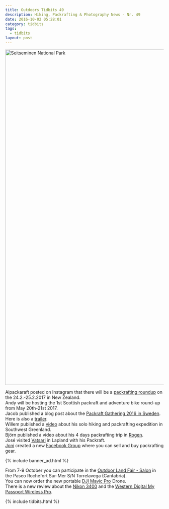 ```yaml
---
title: Outdoors Tidbits 49
description: Hiking, Packrafting & Photography News - Nr. 49
date: 2016-10-02 05:28:01
category: tidbits
tags:
  - tidbits
layout: post
---
```


<a data-flickr-embed="true"  href="https://www.flickr.com/photos/90204224@N07/8223401641/in/album-72157648805255125/" title="Seitseminen National Park"><img src="https://c2.staticflickr.com/9/8489/8223401641_929964c519_h.jpg" width="1600" height="1067" alt="Seitseminen National Park"></a><script async src="//embedr.flickr.com/assets/client-code.js" charset="utf-8"></script>

Alpackaraft posted on Instagram that there will be a <a href="https://www.instagram.com/p/BJIbIVKhkpW/">packrafting roundup</a> on the 24.2.-25.2.2017 in New Zealand.   
Andy will be hosting the 1st Scottish packraft and adventure bike round-up from May 20th-21st 2017.  
Jacob published a blog post about the <a href="http://urbanpackrafter.com/Together-on-Voxnan">Packraft Gathering 2016 in Sweden</a>. Here is also a <a href="https://vimeo.com/184230182">trailer</a>.   
Willem published a <a href="https://vimeo.com/183643681">video</a> about his solo hiking and packrafting expedition in Southwest Greenland.  
Björn published a video about his 4 days packrafting trip in <a href="https://www.youtube.com/watch?v=KTnAjIpUt58&feature=youtu.be">Rogen</a>.   
José visited <a href="http://www.planetapackraft.com/2016/09/wilderness-de-vatsari-en-packraft.html">Vatsari</a> in Lapland with his Packraft.   
<a href="http://leftbound.com">Joni</a> created a new <a href="https://www.facebook.com/groups/154741864976536/">Facebook Group</a> where you can sell and buy packrafting gear.   

{% include banner_ad.html %}

From 7-9 October you can participate in the [Outdoor Land Fair - Salon](http://outdoorland.es/en/) in the Paseo Rochefort Sur-Mer S/N Torrelavega (Cantabria).   
You can now order the new portable <a  href="https://www.amazon.com/gp/product/B01LZ8QTSU/ref=as_li_tl?ie=UTF8&camp=1789&creative=9325&creativeASIN=B01LZ8QTSU&linkCode=as2&tag=hikeve-20&linkId=5a6ef02b9b0fad9c38626566497e8151" rel="nofollow">DJI Mavic Pro</a><img src="//ir-na.amazon-adsystem.com/e/ir?t=hikeve-20&l=am2&o=1&a=B01LZ8QTSU" width="1" height="1" border="0" alt="" style="border:none !important; margin:0px !important;" /> Drone.    
There is a new review about the <a href="http://www.techradar.com/1329570">Nikon 3400</a> and the <a href="http://www.techradar.com/reviews/pc-mac/pc-components/storage/disk-drives-hdd-ssd/western-digital-my-passport-wireless-pro-1329598/review">Western Digital My Passport Wireless Pro</a>.

{% include tidbits.html %}
